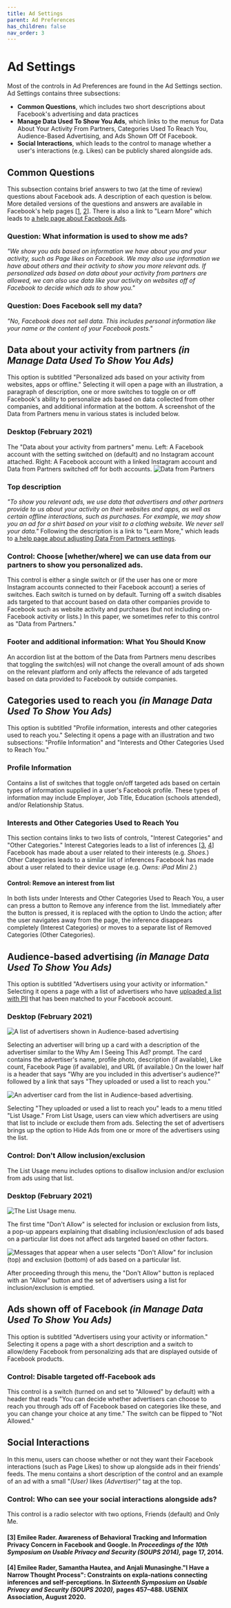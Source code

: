 ```yaml
---
title: Ad Settings
parent: Ad Preferences
has_children: false
nav_order: 3
---
```


# Ad Settings
Most of the controls in Ad Preferences are found in the Ad Settings section. Ad Settings contains three subsections:

* **Common Questions**, which includes two short descriptions about Facebook's advertising and data practices
* **Manage Data Used To Show You Ads**, which links to the menus for Data About Your Activity From Partners, Categories Used To Reach You, Audience-Based Advertising, and Ads Shown Off Of Facebook.
* **Social Interactions**, which leads to the control to manage whether a user's interactions (e.g. Likes) can be publicly shared alongside ads.

## Common Questions
This subsection contains brief answers to two (at the time of review) questions about Facebook ads. A description of each question is below. More detailed versions of the questions and answers are available in Facebook's help pages [[1](https://www.facebook.com/help/516147308587266/how-ads-work-on-facebook/?helpref=hc_fnav), [2](https://www.facebook.com/help/152637448140583)]. There is also a link to "Learn More" which leads to [a help page about Facebook Ads](https://www.facebook.com/ads/about/?entry_product=ad_preferences_hub).

### Question: What information is used to show me ads?
_"We show you ads based on information we have about you and your activity, such as Page likes on Facebook. We may also use information we have about others and their activity to show you more relevant ads. If personalized ads based on data about your activity from partners are allowed, we can also use data like your activity on websites off of Facebook to decide which ads to show you."_

### Question: Does Facebook sell my data?
_"No, Facebook does not sell data. This includes personal information like your name or the content of your Facebook posts."_

## Data about your activity from partners _(in Manage Data Used To Show You Ads)_  
This option is subtitled "Personalized ads based on your activity from websites, apps or offline." Selecting it will open a page with an illustration, a paragraph of description, one or more switches to toggle on or off Facebook's ability to personalize ads based on data collected from other companies, and additional information at the bottom. A screenshot of the Data from Partners menu in various states is included below.

### Desktop (February 2021)
The "Data about your activity from partners" menu. Left: A Facebook account with the setting switched on (default) and no Instagram account attached. Right: A Facebook account with a linked Instagram account and Data from Partners switched off for both accounts.
![Data from Partners](adprefs/dfp_2.png)

### Top description
_"To show you relevant ads, we use data that advertisers and other partners provide to us about your activity on their websites and apps, as well as certain offline interactions, such as purchases. For example, we may show you an ad for a shirt based on your visit to a clothing website. We never sell your data."_ Following the description is a link to "Learn More," which leads to [a help page about adjusting Data From Partners settings](https://www.facebook.com/help/568137493302217).

### Control: Choose [whether/where] we can use data from our partners to show you personalized ads.
This control is either a single switch or (if the user has one or more Instagram accounts connected to their Facebook account) a series of switches. Each switch is turned on by default. Turning off a switch disables ads targeted to that account based on data other companies provide to Facebook such as website activity and purchases (but not including on-Facebook activity or lists.) In this paper, we sometimes refer to this control as "Data from Partners."

### Footer and additional information: What You Should Know
An accordion list at the bottom of the Data from Partners menu describes that toggling the switch(es) will not change the overall amount of ads shown on the relevant platform and only affects the relevance of ads targeted based on data provided to Facebook by outside companies.

## Categories used to reach you _(in Manage Data Used To Show You Ads)_
This option is subtitled "Profile information, interests and other categories used to reach you." Selecting it opens a page with an illustration and two subsections: "Profile Information" and "Interests and Other Categories Used to Reach You."

### Profile Information
Contains a list of switches that toggle on/off targeted ads based on certain types of information supplied in a user's Facebook profile. These types of information may include Employer, Job Title, Education (schools attended), and/or Relationship Status.

### Interests and Other Categories Used to Reach You
This section contains links to two lists of controls, "Interest Categories" and "Other Categories." Interest Categories leads to a list of inferences [[3](#3-emilee-rader-awareness-of-behavioral-tracking-and-information-privacy-concern-in-facebook-and-google-in-proceedings-of-the-10th-symposium-on-usable-privacy-and-security-soups-2014-page-17-2014), [4](#4-emilee-rader-samantha-hautea-and-anjali-munasinghei-have-a-narrow-thought-process-constraints-on-expla-nations-connecting-inferences-and-self-perceptions-in-sixteenth-symposium-on-usable-privacy-and-security-soups-2020-pages-457488-usenix-association-august-2020)] Facebook has made about a user related to their interests (e.g. _Shoes._) Other Categories leads to a similar list of inferences Facebook has made about a user related to their device usage (e.g. _Owns: iPad Mini 2._)

#### Control: Remove an interest from list
In both lists under Interests and Other Categories Used to Reach You, a user can press a button to Remove any inference from the list. Immediately after the button is pressed, it is replaced with the option to Undo the action; after the user navigates away from the page, the inference disappears completely (Interest Categories) or moves to a separate list of Removed Categories (Other Categories).

## Audience-based advertising _(in Manage Data Used To Show You Ads)_ 
This option is subtitled "Advertisers using your activity or information." Selecting it opens a page with a list of advertisers who have [uploaded a list with PII](https://www.facebook.com/business/news/Custom-Audiences-Is-Now-Available-to-Every-Advertiser) that has been matched to your Facebook account.

### Desktop (February 2021)
![A list of advertisers shown in Audience-based advertising](adprefs/audiences_1.png)
 
Selecting an advertiser will bring up a card with a description of the advertiser similar to the Why Am I Seeing This Ad? prompt. The card contains the advertiser's name, profile photo, description (if available), Like count, Facebook Page (if available), and URL (if available.) On the lower half is a header that says "Why are you included in this advertiser's audience?" followed by a link that says "They uploaded or used a list to reach you."

![An advertiser card from the list in Audience-based advertising.](adprefs/audiences_card_1.png)
 
Selecting "They uploaded or used a list to reach you" leads to a menu titled "List Usage." From List Usage, users can view which advertisers are using that list to include or exclude them from ads. Selecting the set of advertisers brings up the option to Hide Ads from one or more of the advertisers using the list.

### Control: Don't Allow inclusion/exclusion
The List Usage menu includes options to disallow inclusion and/or exclusion from ads using that list.

### Desktop (February 2021)

![The List Usage menu.](adprefs/audiences_card_2.png)
 
The first time "Don't Allow" is selected for inclusion or exclusion from lists, a pop-up appears explaining that disabling inclusion/exclusion of ads based on a particular list does not affect ads targeted based on other factors.

![Messages that appear when a user selects "Don't Allow" for inclusion (top) and exclusion (bottom) of ads based on a particular list.](adprefs/inclusion_exclusion_warning.png)
 
After proceeding through this menu, the "Don't Allow" button is replaced with an "Allow" button and the set of advertisers using a list for inclusion/exclusion is emptied.

## Ads shown off of Facebook *(in Manage Data Used To Show You Ads)* 
This option is subtitled "Advertisers using your activity or information." Selecting it opens a page with a short description and a switch to allow/deny Facebook from personalizing ads that are displayed outside of Facebook products.

### Control: Disable targeted off-Facebook ads
This control is a switch (turned on and set to "Allowed" by default) with a header that reads "You can decide whether advertisers can choose to reach you through ads off of Facebook based on categories like these, and you can change your choice at any time." The switch can be flipped to "Not Allowed."

## Social Interactions
In this menu, users can choose whether or not they want their Facebook interactions (such as Page Likes) to show up alongside ads in their friends' feeds. The menu contains a short description of the control and an example of an ad with a small "_(User)_ likes _(Advertiser)_" tag at the top.

### Control: Who can see your social interactions alongside ads?
This control is a radio selector with two options, Friends (default) and Only Me. 

#### [3] Emilee Rader. Awareness of Behavioral Tracking and Information Privacy Concern in Facebook and Google. In *Proceedings of the 10th Symposium on Usable Privacy and Security (SOUPS 2014),* page 17, 2014.
#### [4] Emilee Rader, Samantha Hautea, and Anjali Munasinghe."I Have a Narrow Thought Process": Constraints on expla-nations connecting inferences and self-perceptions. In *Sixteenth Symposium on Usable Privacy and Security (SOUPS 2020),* pages 457–488. USENIX Association, August 2020.
